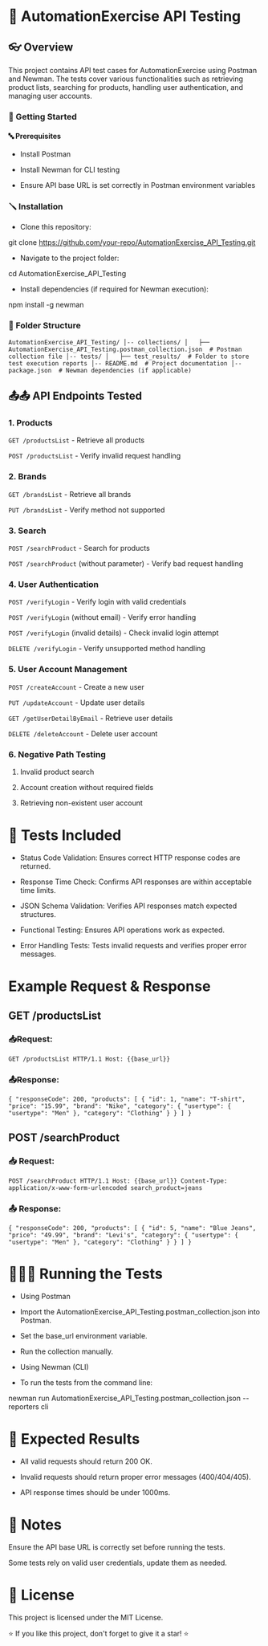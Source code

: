 # 🚀 AutomationExercise API Testing

## 👓 Overview

This project contains API test cases for AutomationExercise using Postman and Newman. The tests cover various functionalities such as retrieving product lists, searching for products, handling user authentication, and managing user accounts.

### 🏁 Getting Started

#### 🔤 Prerequisites

* Install Postman

 * Install Newman for CLI testing

* Ensure API base URL is set correctly in Postman environment variables

### 🪛 Installation

* Clone this repository:

git clone https://github.com/your-repo/AutomationExercise_API_Testing.git

* Navigate to the project folder:

cd AutomationExercise_API_Testing

* Install dependencies (if required for Newman execution):

npm install -g newman

### 📂 Folder Structure

``AutomationExercise_API_Testing/
│-- collections/
│   ├── AutomationExercise_API_Testing.postman_collection.json  # Postman collection file
│-- tests/
│   ├── test_results/  # Folder to store test execution reports
│-- README.md  # Project documentation
│-- package.json  # Newman dependencies (if applicable)``

## 📤📤 API Endpoints Tested

### 1. Products

``GET /productsList`` - Retrieve all products

``POST /productsList`` - Verify invalid request handling

### 2. Brands

``GET /brandsList`` - Retrieve all brands

``PUT /brandsList`` - Verify method not supported

### 3. Search

``POST /searchProduct`` - Search for products

``POST /searchProduct`` (without parameter) - Verify bad request handling

### 4. User Authentication

``POST /verifyLogin`` - Verify login with valid credentials

``POST /verifyLogin`` (without email) - Verify error handling

``POST /verifyLogin`` (invalid details) - Check invalid login attempt

``DELETE /verifyLogin`` - Verify unsupported method handling

### 5. User Account Management

``POST /createAccount`` - Create a new user

``PUT /updateAccount`` - Update user details

``GET /getUserDetailByEmail`` - Retrieve user details

``DELETE /deleteAccount`` - Delete user account

### 6. Negative Path Testing

1. Invalid product search

2. Account creation without required fields

3. Retrieving non-existent user account

# 🧪 Tests Included

* Status Code Validation: Ensures correct HTTP response codes are returned.

* Response Time Check: Confirms API responses are within acceptable time limits.

* JSON Schema Validation: Verifies API responses match expected structures.

* Functional Testing: Ensures API operations work as expected.

* Error Handling Tests: Tests invalid requests and verifies proper error messages.

# Example Request & Response

## GET /productsList

### 📥Request:

``GET /productsList HTTP/1.1
Host: {{base_url}}``

### 📤Response:

``{
  "responseCode": 200,
  "products": [
    {
      "id": 1,
      "name": "T-shirt",
      "price": "15.99",
      "brand": "Nike",
      "category": {
        "usertype": {
          "usertype": "Men"
        },
        "category": "Clothing"
      }
    }
  ]
}``

## POST /searchProduct

### 📥 Request:

``POST /searchProduct HTTP/1.1
Host: {{base_url}}
Content-Type: application/x-www-form-urlencoded
search_product=jeans``

### 📤 Response:

``{
  "responseCode": 200,
  "products": [
    {
      "id": 5,
      "name": "Blue Jeans",
      "price": "49.99",
      "brand": "Levi's",
      "category": {
        "usertype": {
          "usertype": "Men"
        },
        "category": "Clothing"
      }
    }
  ]
}``

# 🏃‍♀️‍➡️ Running the Tests

* Using Postman

* Import the AutomationExercise_API_Testing.postman_collection.json into Postman.

* Set the base_url environment variable.

* Run the collection manually.

* Using Newman (CLI)

* To run the tests from the command line:

newman run AutomationExercise_API_Testing.postman_collection.json --reporters cli

#  💞 Expected Results

* All valid requests should return 200 OK.

* Invalid requests should return proper error messages (400/404/405).

* API response times should be under 1000ms.

# 📝 Notes

Ensure the API base URL is correctly set before running the tests.

Some tests rely on valid user credentials, update them as needed.

# 🪪 License

This project is licensed under the MIT License.

⭐ If you like this project, don't forget to give it a star! ⭐


